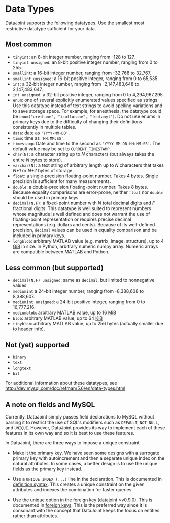# Data Types

DataJoint supports the following datatypes. Use the smallest most restrictive datatype sufficient for your data.  

## Most common 
 * `tinyint`: an 8-bit integer number, ranging from -128 to 127.  
 * `tinyint unsigned`: an 8-bit positive integer number, ranging from 0 to 255.
 * `smallint`: a 16-bit integer number, ranging from -32,768 to 32,767.
 * `smallint unsigned`: a 16-bit positive integer, ranging from 0 to 65,535.
 * `int`: a 32-bit integer number, ranging from -2,147,483,648 to 2,147,483,647.  
 * `int unsigned`: a 32-bit positive integer, ranging from 0 to 4,294,967,295.
 * `enum`: one of several explicitly enumerated values specified as strings. Use this datatype instead of text strings to avoid spelling variations and to save storage space.  For example, for anesthesia, the datatype could be `enum("urethane", "isoflurane", "fentanyl")`.  Do not use enums in primary keys due to the difficulty of changing their definitions consistently in multiple tables.
 * `date`: date as `'YYYY-MM-DD'`.  
 * `time`: time as `'HH:MM:SS'`. 
 * `timestamp`: Date and time to the second as `'YYYY-MM-DD HH:MM:SS'`.  The default value may be set to `CURRENT_TIMESTAMP`.
 * `char(N)`:  a character string up to _N_ characters (but always takes the entire _N_ bytes to store).
 * `varchar(N)`:  a text string of arbitrary length up to *N* characters that takes *N+1* or *N+2* bytes of storage.
 * `float`:  a single-precision floating-point number.  Takes 4 bytes.  Single precision is sufficient for many measurements.  
 * `double`:  a double-precision floating-point number. Takes 8 bytes. Because equality comparisons are error-prone, neither `float` nor `double` should be used in primary keys. 
 * `decimal(N,F)`:  a fixed-point number with _N_ total decimal digits and _F_ fractional digits. This datatype is well suited to represent numbers whose magnitude is well defined and does not warrant the use of floating-point representation or requires precise decimal representations (e.g. dollars and cents). Because of its well-defined precision, `decimal` values can be used in equality comparison and be included in primary keys.
 * `longblob`: arbitrary MATLAB value (e.g. matrix, image, structure), up to 4  [GiB](http://en.wikipedia.org/wiki/Gibibyte) in size.  In Python, arbitrary numeric numpy array.  Numeric arrays are compatible between MATLAB and Python. 

## Less common (but supported)
 * `decimal(N,F) unsigned`: same as `decimal`, but limited to nonnegative values. 
 * `mediumint` a 24-bit integer number, ranging from -8,388,608 to 8,388,607.  
 * `mediumint unsigned`: a 24-bit positive integer, ranging from 0 to 16,777,216.
 * `mediumblob`: arbitrary MATLAB value, up to 16 [MiB](http://en.wikipedia.org/wiki/Mibibyte) 
 * `blob`: arbitrary MATLAB value, up to 64 [KiB](http://en.wikipedia.org/wiki/Kibibyte)
 * `tinyblob`: arbitrary MATLAB value, up to 256 bytes (actually smaller due to header info).

## Not (yet) supported
 * `binary`
 * `text`
 * `longtext`
 * `bit`

For additional information about these datatypes, see http://dev.mysql.com/doc/refman/5.6/en/data-types.html

## A note on fields and MySQL

Currently, DataJoint simply passes field declarations to MySQL without parsing it to restrict the use of SQL's modifiers such as `DEFAULT`, `NOT NULL`, and `UNIQUE`. However, DataJoint provides its way to implement each of these features in its own way and so it is best to use these features.

In DataJoint, there are three ways to impose a unique constraint.

 * Make it the primary key. We have seen some designs with a surrogate primary key with autoincrement and then a separate unique index on the natural attributes. In some cases, a better design is to use the unique fields as the primary key instead.

 * Use a `UNIQUE INDEX (...)` line in the declaration. This is documented in [definition syntax](Definition-syntax.html). This creates a unique constraint on the given attributes and indexes the combination for faster queries.

 * Use the unique option in the foreign key (datajoint >v0.9.0). This is documented in [foreign keys](Foreign-keys.html). This is the preferred way since it is consonant with the concept that DataJoint keeps the focus on entities rather than attributes.


